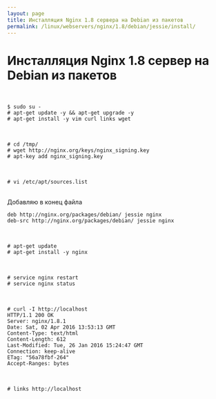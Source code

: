 ```yaml
---
layout: page
title: Инсталляция Nginx 1.8 сервера на Debian из пакетов
permalink: /linux/webservers/nginx/1.8/debian/jessie/install/
---
```


# Инсталляция Nginx 1.8 сервер на Debian из пакетов

<br/>

    $ sudo su -
    # apt-get update -y && apt-get upgrade -y
    # apt-get install -y vim curl links wget

<br/>

    # cd /tmp/
    # wget http://nginx.org/keys/nginx_signing.key
    # apt-key add nginx_signing.key

<br/>

    # vi /etc/apt/sources.list

<br/>
Добавляю в конец файла
<br/>

    deb http://nginx.org/packages/debian/ jessie nginx
    deb-src http://nginx.org/packages/debian/ jessie nginx

<br/>

    # apt-get update
    # apt-get install -y nginx

<br/>

    # service nginx restart
    # service nginx status

<br/>

    # curl -I http://localhost
    HTTP/1.1 200 OK
    Server: nginx/1.8.1
    Date: Sat, 02 Apr 2016 13:53:13 GMT
    Content-Type: text/html
    Content-Length: 612
    Last-Modified: Tue, 26 Jan 2016 15:24:47 GMT
    Connection: keep-alive
    ETag: "56a78fbf-264"
    Accept-Ranges: bytes

<br/>

    # links http://localhost
